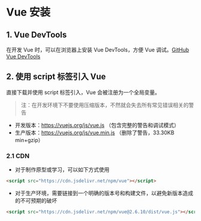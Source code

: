 # Vue 安装
## 1. Vue DevTools
在开发 Vue 时，可以在浏览器上安装 Vue DevTools，方便 Vue 调试。[GitHub Vue DevTools](https://github.com/vuejs/vue-devtools#vue-devtools)

## 2. 使用 script 标签引入 Vue
直接下载并使用 script 标签引入，Vue 会被注册为一个全局变量。
> 注：在开发环境下不要使用压缩版本，不然就会失去所有常见错误相关的警告

* 开发版本：https://vuejs.org/js/vue.js （包含完整的警告和调试模式）
* 生产版本：https://vuejs.org/js/vue.min.js （删除了警告，33.30KB min+gzip）

### 2.1 CDN
* 对于制作原型或学习，可以如下方式使用
```html
<script src="https://cdn.jsdelivr.net/npm/vue"></script>
```

* 对于生产环境，需要链接到一个明确的版本号和构建文件，以避免新版本造成的不可预期的破坏
```html
<script src="https://cdn.jsdelivr.net/npm/vue@2.6.10/dist/vue.js"></script>
```
